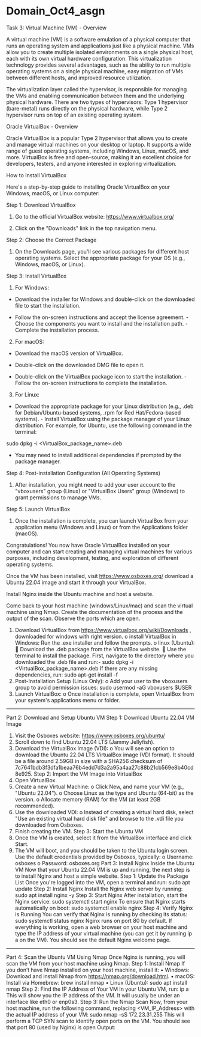 # Domain_Oct4_asgn
Task 3: 
Virtual Machine (VM) - Overview 

A virtual machine (VM) is a software emulation of a physical computer that runs an operating system and applications just like a physical machine. VMs allow you to create multiple isolated environments on a single physical host, each with its own virtual hardware configuration. This virtualization technology provides several advantages, such as the ability to run multiple operating systems on a single physical machine, easy migration of VMs between different hosts, and improved resource utilization. 

The virtualization layer called the hypervisor, is responsible for managing the VMs and enabling communication between them and the underlying physical hardware. There are two types of hypervisors: Type 1 hypervisor (bare-metal) runs directly on the physical hardware, while Type 2 hypervisor runs on top of an existing operating system. 

Oracle VirtualBox - Overview 

Oracle VirtualBox is a popular Type 2 hypervisor that allows you to create and manage virtual machines on your desktop or laptop. It supports a wide range of guest operating systems, including Windows, Linux, macOS, and more. VirtualBox is free and open-source, making it an excellent choice for developers, testers, and anyone interested in exploring virtualization. 

How to Install VirtualBox 

Here's a step-by-step guide to installing Oracle VirtualBox on your Windows, macOS, or Linux computer: 

Step 1: Download VirtualBox 

1. Go to the official VirtualBox website: https://www.virtualbox.org/ 

2. Click on the "Downloads" link in the top navigation menu. 

Step 2: Choose the Correct Package 

1. On the Downloads page, you'll see various packages for different host operating systems. Select the appropriate package for your OS (e.g., Windows, macOS, or Linux). 

Step 3: Install VirtualBox

1. For Windows: 

- Download the installer for Windows and double-click on the downloaded file to start the installation. 

- Follow the on-screen instructions and accept the license agreement. - Choose the components you want to install and the installation path. - Complete the installation process. 

2. For macOS: 

- Download the macOS version of VirtualBox. 

- Double-click on the downloaded DMG file to open it. 

- Double-click on the VirtualBox package icon to start the installation. - Follow the on-screen instructions to complete the installation. 

3. For Linux: 

- Download the appropriate package for your Linux distribution (e.g., .deb for Debian/Ubuntu-based systems, .rpm for Red Hat/Fedora-based systems). - Install VirtualBox using the package manager of your Linux distribution. For example, for Ubuntu, use the following command in the terminal: 

sudo dpkg -i <VirtualBox_package_name>.deb 

- You may need to install additional dependencies if prompted by the package manager. 

Step 4: Post-installation Configuration (All Operating Systems) 

1. After installation, you might need to add your user account to the "vboxusers" group (Linux) or "VirtualBox Users" group (Windows) to grant permissions to manage VMs. 

Step 5: Launch VirtualBox 

1. Once the installation is complete, you can launch VirtualBox from your application menu (Windows and Linux) or from the Applications folder (macOS). 

Congratulations! You now have Oracle VirtualBox installed on your computer and can start creating and managing virtual machines for various purposes, including development, testing, and exploration of different operating systems.

Once the VM has been installed, visit https://www.osboxes.org/ download a Ubuntu 22.04 image and start it through your VirtualBox. 

Install Nginx inside the Ubuntu machine and host a website. 

Come back to your host machine (windows/Linux/mac) and scan the virtual machine using Nmap. Create the documentation of the process and the output of the scan. Observe the ports which are open.

1.	Download VirtualBox from  https://www.virtualbox.org/wiki/Downloads   , downloaded for windows with right version.
o	install VirtualBox in Windows: Run the .exe installer and follow the prompts.
o	linux (Ubuntu):
	Download the .deb package from the VirtualBox website.
	Use the terminal to install the package. First, navigate to the directory where you downloaded the .deb file and run:- sudo dpkg -i <VirtualBox_package_name>.deb
If there are any missing dependencies, run:
sudo apt-get install -f
2.	Post-Installation Setup (Linux Only):
o	Add your user to the vboxusers group to avoid permission issues:
sudo usermod -aG vboxusers $USER
3.	Launch VirtualBox:
o	Once installation is complete, open VirtualBox from your system's applications menu or folder.
________________________________________
Part 2: Download and Setup Ubuntu VM
Step 1: Download Ubuntu 22.04 VM Image
1.	Visit the Osboxes website: https://www.osboxes.org/ubuntu/
2.	Scroll down to find Ubuntu 22.04 LTS (Jammy Jellyfish).
3.	Download the VirtualBox Image (VDI):
o	You will see an option to download the Ubuntu 22.04 LTS VirtualBox image (VDI format). It should be a file around 2.59GB in size with a SHA256 checksum of 7c7641bdb3f3dfa1beaa76b4edd7d3a2a95a4aa27c88b21cb569e8b40cd8e925.
Step 2: Import the VM Image into VirtualBox
1.	Open VirtualBox.
2.	Create a new Virtual Machine:
o	Click New, and name your VM (e.g., "Ubuntu 22.04").
o	Choose Linux as the type and Ubuntu (64-bit) as the version.
o	Allocate memory (RAM) for the VM (at least 2GB recommended).
3.	Use the downloaded VDI:
o	Instead of creating a virtual hard disk, select "Use an existing virtual hard disk file" and browse to the .vdi file you downloaded from Osboxes.
4.	Finish creating the VM.
Step 3: Start the Ubuntu VM
1.	Once the VM is created, select it from the VirtualBox interface and click Start.
2.	The VM will boot, and you should be taken to the Ubuntu login screen. Use the default credentials provided by Osboxes, typically:
o	Username: osboxes
o	Password: osboxes.org
Part 3: Install Nginx Inside the Ubuntu VM
Now that your Ubuntu 22.04 VM is up and running, the next step is to install Nginx and host a simple website.
Step 1: Update the Package List
Once you're logged into the VM, open a terminal and run:
sudo apt update
Step 2: Install Nginx
Install the Nginx web server by running:
sudo apt install nginx -y
Step 3: Start Nginx
After installation, start the Nginx service:
sudo systemctl start nginx
To ensure that Nginx starts automatically on boot:
sudo systemctl enable nginx
Step 4: Verify Nginx is Running
You can verify that Nginx is running by checking its status:
sudo systemctl status nginx
Nginx runs on port 80 by default. If everything is working, open a web browser on your host machine and type the IP address of your virtual machine (you can get it by running ip a on the VM).
You should see the default Nginx welcome page.
________________________________________
Part 4: Scan the Ubuntu VM Using Nmap
Once Nginx is running, you will scan the VM from your host machine using Nmap.
Step 1: Install Nmap
If you don’t have Nmap installed on your host machine, install it:
•	Windows: Download and install Nmap from https://nmap.org/download.html.
•	macOS: Install via Homebrew:
brew install nmap
•	Linux (Ubuntu):
sudo apt install nmap
Step 2: Find the IP Address of Your VM
In your Ubuntu VM, run:
ip a
This will show you the IP address of the VM. It will usually be under an interface like eth0 or enp0s3.
Step 3: Run the Nmap Scan
Now, from your host machine, run the following command, replacing <VM_IP_Address> with the actual IP address of your VM: sudo nmap -sS 172.23.31.255
This will perform a TCP SYN scan to identify open ports on the VM. You should see that port 80 (used by Nginx) is open
Output:
 
 


 







